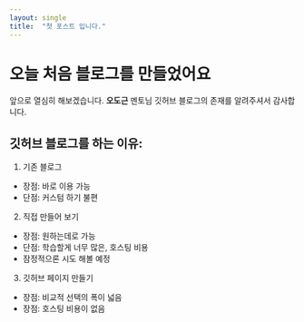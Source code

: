 ```yaml
---
layout: single
title:  "첫 포스트 입니다."
---
```



# 오늘 처음 블로그를 만들었어요

앞으로 열심히 해보겠습니다.
**오도근** 멘토님 깃허브 블로그의 존재를 알려주셔서 감사합니다.

## 깃허브 블로그를 하는 이유:
1. 기존 블로그
  - 장점: 바로 이용 가능
  - 단점: 커스텀 하기 불편
2. 직접 만들어 보기
  - 장점: 원하는데로 가능
  - 단점: 학습할게 너무 많은, 호스팅 비용
  - 잠정적으론 시도 해볼 예정 
3. 깃허브 페이지 만들기
  - 장점: 비교적 선택의 폭이 넓음
  - 장점: 호스팅 비용이 없음
